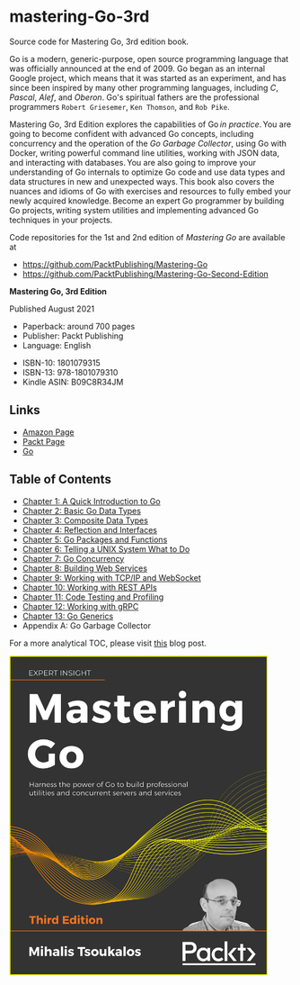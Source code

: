 # mastering-Go-3rd

Source code for Mastering Go, 3rd edition book.

Go is a modern, generic-purpose, open source programming language that was officially announced at the end of 2009. Go began as an internal Google project, which means that it was started as an experiment, and has since been inspired by many other programming languages, including *C*, *Pascal*, *Alef*, and *Oberon*. Go's spiritual fathers are the professional programmers ``Robert Griesemer``, ``Ken Thomson``, and ``Rob Pike``.

Mastering Go, 3rd Edition explores the capabilities of Go *in practice*. You are going to become confident with advanced Go concepts, including concurrency and the operation of the *Go Garbage Collector*, using Go with Docker, writing powerful command line utilities, working with JSON data, and interacting with databases. You are also going to improve your understanding of Go internals to optimize Go code and use data types and data structures in new and unexpected ways. This book also covers the nuances and idioms of Go with exercises and resources to fully embed your newly acquired knowledge. Become an expert Go programmer by building Go projects, writing system utilities and implementing advanced Go techniques in your projects.

Code repositories for the 1st and 2nd edition of *Mastering Go* are available at

- https://github.com/PacktPublishing/Mastering-Go
- https://github.com/PacktPublishing/Mastering-Go-Second-Edition

**Mastering Go, 3rd Edition**  

Published August 2021

* Paperback: around 700 pages
* Publisher: Packt Publishing  
* Language: English

- ISBN-10: 1801079315
- ISBN-13: 978-1801079310
- Kindle ASIN: ‎B09C8R34JM

## Links

- [Amazon Page](https://www.amazon.com/Mastering-Go-professional-utilities-concurrent-dp-1801079315/dp/1801079315)
- [Packt Page](https://www.packtpub.com/product/mastering-go-third-edition/9781801079310)
- [Go](https://golang.org)

## Table of Contents

* [Chapter 1: A Quick Introduction to Go](./ch01)
* [Chapter 2: Basic Go Data Types](./ch02)
* [Chapter 3: Composite Data Types](./ch03)
* [Chapter 4: Reflection and Interfaces](./ch04)
* [Chapter 5: Go Packages and Functions](./ch05)
* [Chapter 6: Telling a UNIX System What to Do](./ch06)
* [Chapter 7: Go Concurrency](./ch07)
* [Chapter 8: Building Web Services](./ch08)
* [Chapter 9: Working with TCP/IP and WebSocket](./ch09)
* [Chapter 10: Working with REST APIs](./ch10)
* [Chapter 11: Code Testing and Profiling](./ch11)
* [Chapter 12: Working with gRPC](./ch12)
* [Chapter 13: Go Generics](./ch13)
* Appendix A: Go Garbage Collector

For a more analytical TOC, please visit [this](https://www.mtsoukalos.eu/2021/08/mastering-go-3rd-edition-toc/) blog post.

[<img src="./B17194.png" width="460">](https://www.amazon.com/Mastering-Go-professional-utilities-concurrent-dp-1801079315/dp/1801079315)
